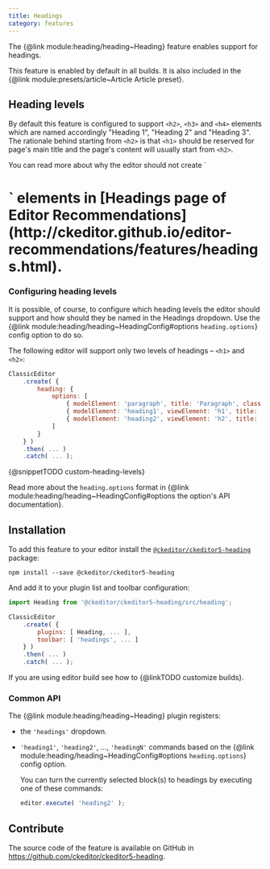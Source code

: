 ```yaml
---
title: Headings
category: features
---
```


The {@link module:heading/heading~Heading} feature enables support for headings.

<info-box info>
	This feature is enabled by default in all builds. It is also included in the {@link module:presets/article~Article Article preset}.
</info-box>

## Heading levels

By default this feature is configured to support `<h2>`, `<h3>` and `<h4>` elements which are named accordingly "Heading 1", "Heading 2" and "Heading 3". The rationale behind starting from `<h2>` is that `<h1>` should be reserved for page's main title and the page's content will usually start from `<h2>`.

<info-box hint>
	You can read more about why the editor should not create `<h1>` elements in [Headings page of Editor Recommendations](http://ckeditor.github.io/editor-recommendations/features/headings.html).
</info-box>

### Configuring heading levels

It is possible, of course, to configure which heading levels the editor should support and how should they be named in the Headings dropdown. Use the {@link module:heading/heading~HeadingConfig#options `heading.options`} config option to do so.

The following editor will support only two levels of headings – `<h1>` and `<h2>`:

```js
ClassicEditor
	.create( {
		heading: {
			options: [
				{ modelElement: 'paragraph', title: 'Paragraph', class: 'ck-heading_paragraph' },
				{ modelElement: 'heading1', viewElement: 'h1', title: 'Heading 1', class: 'ck-heading_heading1' },
				{ modelElement: 'heading2', viewElement: 'h2', title: 'Heading 2', class: 'ck-heading_heading2' }
			]
		}
	} )
	.then( ... )
	.catch( ... );
```

{@snippetTODO custom-heading-levels}

Read more about the `heading.options` format in {@link module:heading/heading~HeadingConfig#options the option's API documentation}.

## Installation

To add this feature to your editor install the [`@ckeditor/ckeditor5-heading`](https://www.npmjs.com/package/@ckeditor/ckeditor5-heading) package:

```
npm install --save @ckeditor/ckeditor5-heading
```

And add it to your plugin list and toolbar configuration:

```js
import Heading from '@ckeditor/ckeditor5-heading/src/heading';

ClassicEditor
	.create( {
		plugins: [ Heading, ... ],
		toolbar: [ 'headings', ... ]
	} )
	.then( ... )
	.catch( ... );
```

If you are using editor build see how to {@linkTODO customize builds}.

### Common API

The {@link module:heading/heading~Heading} plugin registers:

* the `'headings'` dropdown.
* `'heading1'`, `'heading2'`, ..., `'headingN'` commands based on the {@link module:heading/heading~HeadingConfig#options `heading.options`} config option.

	You can turn the currently selected block(s) to headings by executing one of these commands:

	```js
	editor.execute( 'heading2' );
	```

## Contribute

The source code of the feature is available on GitHub in https://github.com/ckeditor/ckeditor5-heading.
